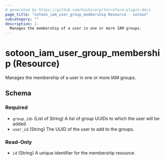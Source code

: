 ```yaml
---
# generated by https://github.com/hashicorp/terraform-plugin-docs
page_title: "sotoon_iam_user_group_membership Resource - sotoon"
subcategory: ""
description: |-
  Manages the membership of a user in one or more IAM groups.
---
```


# sotoon_iam_user_group_membership (Resource)

Manages the membership of a user in one or more IAM groups.



<!-- schema generated by tfplugindocs -->
## Schema

### Required

- `group_ids` (List of String) A list of group UUIDs to which the user will be added.
- `user_id` (String) The UUID of the user to add to the groups.

### Read-Only

- `id` (String) A unique identifier for the membership resource.
